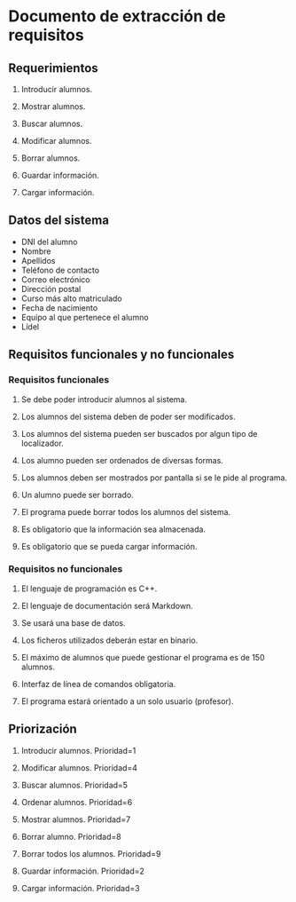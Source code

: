 
# Documento de extracción de requisitos


## Requerimientos


1. Introducir alumnos.

2. Mostrar alumnos.

3. Buscar alumnos.

4. Modificar alumnos.

5. Borrar alumnos.

6. Guardar información.

7. Cargar información.



## Datos del sistema

* DNI del alumno
* Nombre
* Apellidos
* Teléfono de contacto
* Correo electrónico
* Dirección postal
* Curso más alto matriculado
* Fecha de nacimiento
* Equipo al que pertenece el alumno
* Lídel



## Requisitos funcionales y no funcionales


### Requisitos funcionales

1. Se debe poder introducir alumnos al sistema.

2. Los alumnos del sistema deben de poder ser modificados.

3. Los alumnos del sistema pueden ser buscados por algun tipo de localizador.

4. Los alumno pueden ser ordenados de diversas formas.

5. Los alumnos deben ser mostrados por pantalla si se le pide al programa.

6. Un alumno puede ser borrado.

7. El programa puede borrar todos los alumnos del sistema.

6. Es obligatorio que la información sea almacenada.

7. Es obligatorio que se pueda cargar información.


### Requisitos no funcionales

1. El lenguaje de programación es C++.

2. El lenguaje de documentación será Markdown.

3. Se usará una base de datos.

4. Los ficheros utilizados deberán estar en binario.

5. El máximo de alumnos que puede gestionar el programa es de 150 alumnos.

6. Interfaz de línea de comandos obligatoria.

7. El programa estará orientado a un solo usuario (profesor).



## Priorización

1. Introducir alumnos. Prioridad=1

2. Modificar alumnos. Prioridad=4

3. Buscar alumnos. Prioridad=5

4. Ordenar alumnos. Prioridad=6

5. Mostrar alumnos. Prioridad=7

6. Borrar alumno. Prioridad=8

7. Borrar todos los alumnos. Prioridad=9

6. Guardar información. Prioridad=2

7. Cargar información. Prioridad=3
